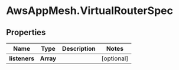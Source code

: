 # AwsAppMesh.VirtualRouterSpec

## Properties

Name | Type | Description | Notes
------------ | ------------- | ------------- | -------------
**listeners** | **Array** |  | [optional] 


